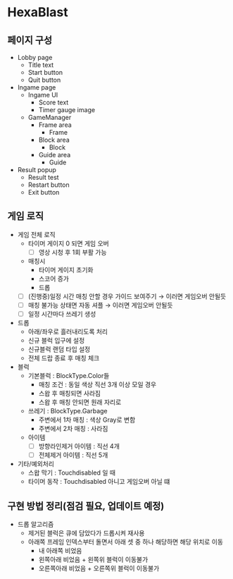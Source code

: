 # HexaBlast

## 페이지 구성

- Lobby page
  - Title text
  - Start button
  - Quit button
- Ingame page
  - Ingame UI
    - Score text
    - Timer gauge image
  - GameManager
    - Frame area
        - Frame
    - Block area
        - Block
    - Guide area
        - Guide
- Result popup
  - Result test
  - Restart button
  - Exit button

## 게임 로직

- 게임 전체 로직
  - 타이머 게이지 0 되면 게임 오버
    - [ ] 영상 시청 후 1회 부활 가능
  - 매칭시
    - 타이머 게이지 초기화
    - 스코어 증가
    - 드롭
  - [ ] (진행중)일정 시간 매칭 안할 경우 가이드 보여주기 → 이러면 게임오버 안될듯
  - [ ] 매칭 불가능 상태면 자동 셔플 → 이러면 게임오버 안될듯
  - [ ] 일정 시간마다 쓰레기 생성
- 드롭
  - 아래/좌우로 흘러내리도록 처리
  - 신규 블럭 입구에 설정
  - 신규블럭 랜덤 타입 설정
  - 전체 드랍 종료 후 매칭 체크
- 블럭
  - 기본블럭 : BlockType.Color들
    - 매칭 조건 : 동일 색상 직선 3개 이상 모일 경우
    - 스왑 후 매칭되면 사라짐
    - 스왑 후 매칭 안되면 원래 자리로
  - 쓰레기 : BlockType.Garbage
    - 주변에서 1차 매칭 : 색상 Gray로 변함
    - 주변에서 2차 매칭 : 사라짐
  - 아이템
    - [ ] 방향라인제거 아이템 : 직선 4개
    - [ ] 전체제거 아이템 : 직선 5개
- 기타/예외처리
  - 스왑 막기 : Touchdisabled 일 때
  - 타이머 동작 : Touchdisabled 아니고 게임오버 아닐 떄

## 구현 방법 정리(점검 필요, 업데이트 예정)

- 드롭 알고리즘
  - 제거된 블럭은 큐에 담았다가 드롭시켜 재사용
  - 아래쪽 프레임 인덱스부터 돌면서 아래 셋 중 하나 해당하면 해당 위치로 이동
    - 내 아래쪽 비었음
    - 왼쪽아래 비었음 + 왼쪽위 블럭이 이동불가
    - 오른쪽아래 비었음 + 오른쪽위 블럭이 이동불가

